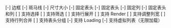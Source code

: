 [-] 边框
[-] 斑马线
[-] 尺寸大小
[-] 固定表头
[-] 固定表头
[-] 固定列
[-] 固定表头和列
[ ] 支持选择
[ ] 支持筛选
[ ] 支持行展开
[ ] 支持 Render
[ ] 支持调整列宽
[ ] 支持行列合并
[ ] 支持表头分组
[-] 支持 Loading
[-] 支持虚拟列表（无限加载）